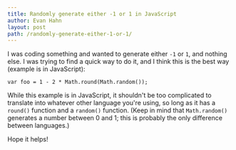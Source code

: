 ```yaml
---
title: Randomly generate either -1 or 1 in JavaScript
author: Evan Hahn
layout: post
path: /randomly-generate-either-1-or-1/
---
```


I was coding something and wanted to generate either `-1` or `1`, and nothing else. I was trying to find a quick way to do it, and I think this is the best way (example is in JavaScript):

    var foo = 1 - 2 * Math.round(Math.random());

While this example is in JavaScript, it shouldn't be too complicated to translate into whatever other language you're using, so long as it has a `round()` function and a `random()` function. (Keep in mind that `Math.random()` generates a number between 0 and 1; this is probably the only difference between languages.)

Hope it helps!
